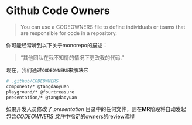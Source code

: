 # Github Code Owners

> You can use a CODEOWNERS file to define individuals or teams that are responsible for code in a repository.

你可能经常听到以下关于monorepo的描述：

> “其他团队在我不知情的情况下更改我的代码.”

现在，我们通过`CODEOWNERS`来解决它


```bash
# .github/CODEOWNERS
component/* @tangdaoyuan
playground/* @fourtreasure
presentation/* @tangdaoyuan

```

如果开发人员修改了 <i>presentation</i> 目录中的任何文件，则在<b>MR</b>阶段将自动发起包含<i>CODEOWNERS 文件</i>中指定的owners的review流程
